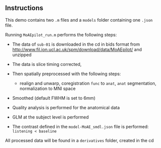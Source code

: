 ## Instructions

This demo contains two `.m` files and a `models` folder containing one `.json` file.

Running `MoAEpilot_run.m` performs the following steps:

- The data of `sub-01` is downloaded in the cd in bids format from http://www.fil.ion.ucl.ac.uk/spm/download/data/MoAEpilot/ and unzipped

- The data is slice timing corrected,

- Then spatially preprocessed with the following steps:

    -   realign and unwarp,  coregistration `func` to `anat`, `anat` segmentation,
        normalization to MNI space

- Smoothed (default FWHM is set to 6mm)

- Quality analysis is performed for the anatomical data

- GLM at the subject level is performed

- The contrast defined in the `model-MoAE_smdl.json` file is performed: `listening < baseline`

All processed data will be found in a `derivatives` folder, created in the cd
